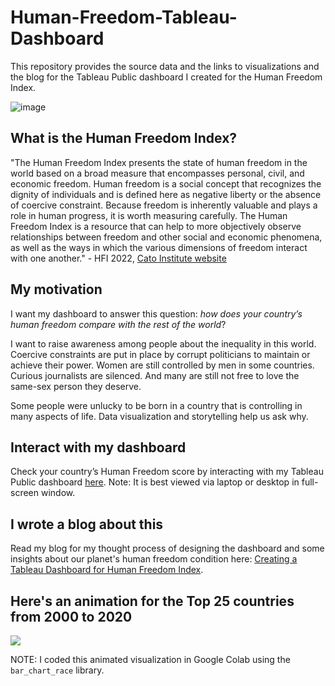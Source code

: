 # Human-Freedom-Tableau-Dashboard
This repository provides the source data and the links to visualizations and the blog for the Tableau Public dashboard I created for the Human Freedom Index.

![image](https://github.com/marvin-rubia/Human-Freedom-Tableau-Dashboard/assets/140475770/4005f6f0-a4e6-423c-bf78-dde0e6fd5e4d)

## What is the Human Freedom Index?
"The Human Freedom Index presents the state of human freedom in the world based on a broad measure that encompasses personal, civil, and economic freedom. Human freedom is a social concept that recognizes the dignity of individuals and is defined here as negative liberty or the absence of coercive constraint. Because freedom is inherently valuable and plays a role in human progress, it is worth measuring carefully. The Human Freedom Index is a resource that can help to more objectively observe relationships between freedom and other social and economic phenomena, as well as the ways in which the various dimensions of freedom interact with one another." - HFI 2022, [Cato Institute website](https://www.cato.org/human-freedom-index/2022)

## My motivation
I want my dashboard to answer this question: _how does your country’s human freedom compare with the rest of the world_?

I want to raise awareness among people about the inequality in this world. Coercive constraints are put in place by corrupt politicians to maintain or achieve their power. Women are still controlled by men in some countries. Curious journalists are silenced. And many are still not free to love the same-sex person they deserve.

Some people were unlucky to be born in a country that is controlling in many aspects of life. Data visualization and storytelling help us ask why.

## Interact with my dashboard
Check your country’s Human Freedom score by interacting with my Tableau Public dashboard [here](https://public.tableau.com/app/profile/marvin.rubia/viz/HumanFreedom_16921091160550/HumanFreedomDashboard?publish=yes). Note: It is best viewed via laptop or desktop in full-screen window. 

## I wrote a blog about this
Read my blog for my thought process of designing the dashboard and some insights about our planet's human freedom condition here: [Creating a Tableau Dashboard for Human Freedom Index](https://marvinrubia.medium.com/creating-a-tableau-dashboard-for-human-freedom-index-a71873e62016).

## Here's an animation for the Top 25 countries from 2000 to 2020

![](https://github.com/marvin-rubia/Human-Freedom-Tableau-Dashboard/blob/main/bcr_HFI.gif)

NOTE: I coded this animated visualization in Google Colab using the `bar_chart_race` library. 
